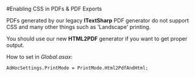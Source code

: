 #Enabling CSS in PDFs & PDF Exports

PDFs generated by our legacy **ITextSharp** PDF generator do not support CSS and many other things such as 'Landscape' printing. 

You should use our new **HTML2PDF** generator if you want to get proper output.

How to set in _Global.asax_:

``AdHocSettings.PrintMode = PrintMode.Html2PdfAndHtml;``